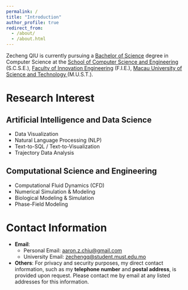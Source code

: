 ```yaml
---
permalink: /
title: "Introduction"
author_profile: true
redirect_from: 
  - /about/
  - /about.html
---
```


Zecheng QIU is currently pursuing a [Bachelor of Science](https://fie.must.edu.mo/id-1439/program/view/id-211.html) degree in Computer Science at the [School of Computer Science and Engineering](https://fie.must.edu.mo/page/id-1434.html?locale=en_US) (S.C.S.E.), [Faculty of Innovation Engineering](https://fie.must.edu.mo/index.html?locale=en_US) (F.I.E.), [Macau University of Science and Technology ](https://www.must.edu.mo/index.html?locale=en_US) (M.U.S.T.).


Research Interest
======

Artificial Intelligence and Data Science
------
* Data Visualization
* Natural Language Processing (NLP) 
* Text-to-SQL / Text-to-Visualization
* Trajectory Data Analysis


Computational Science and Engineering
------
* Computational Fluid Dynamics (CFD) 
* Numerical Simulation & Modeling
* Biological Modeling & Simulation
* Phase-Field Modeling

Contact Information
======

* **Email**:
  * Personal Email: [aaron.z.chiu@gmail.com](aaron.z.chiu@gmail.com)
  * University Email: [zechengq@student.must.edu.mo](zechengq@student.must.edu.mo)
* **Others**: For privacy and security purposes, my direct contact information, such as my **telephone number** and **postal address**, is provided upon request. Please contact me by email at any listed addresses for this information.